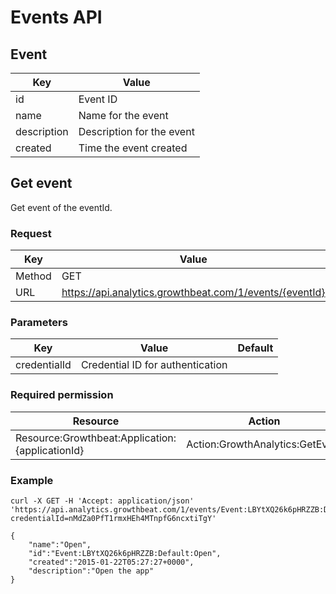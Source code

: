 # Events API

## Event

|Key|Value|
|---|---|
|id|Event ID|
|name|Name for the event|
|description|Description for the event|
|created|Time the event created|

## Get event

Get event of the eventId.

### Request

|Key|Value|
|---|---|
|Method|GET|
|URL|https://api.analytics.growthbeat.com/1/events/{eventId}|

### Parameters

|Key|Value|Default|
|---|---|---|
|credentialId|Credential ID for authentication||

### Required permission

|Resource|Action|
|---|---|
|Resource:Growthbeat:Application:{applicationId}|Action:GrowthAnalytics:GetEvent|

### Example

```
curl -X GET -H 'Accept: application/json' 'https://api.analytics.growthbeat.com/1/events/Event:LBYtXQ26k6pHRZZB:Default:Open?credentialId=nMdZa0PfT1rmxHEh4MTnpfG6ncxtiTgY'
```

```
{
	"name":"Open",
	"id":"Event:LBYtXQ26k6pHRZZB:Default:Open",
	"created":"2015-01-22T05:27:27+0000",
	"description":"Open the app"
}
```
